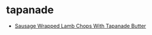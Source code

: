 # tapanade

 * [Sausage Wrapped Lamb Chops With Tapanade Butter](index/s/sausage-wrapped-lamb-chops-with-tapanade-butter-230642.json)
